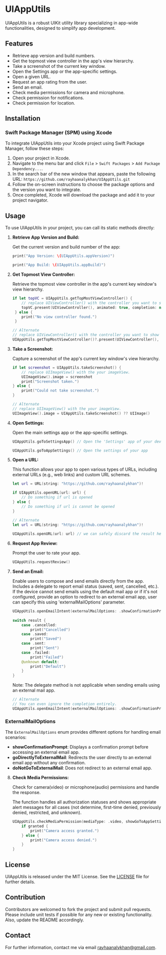 # UIAppUtils

UIAppUtils is a robust UIKit utility library specializing in app-wide functionalities, designed to simplify app development.

## Features

- Retrieve app version and build numbers.
- Get the topmost view controller in the app's view hierarchy.
- Take a screenshot of the current key window.
- Open the Settings app or the app-specific settings.
- Open a given URL.
- Request an app rating from the user.
- Send an email.
- Check media permissions for camera and microphone.
- Check permission for notifications.
- Check permission for location.

## Installation

### Swift Package Manager (SPM) using Xcode

To integrate UIAppUtils into your Xcode project using Swift Package Manager, follow these steps:

1. Open your project in Xcode.
2. Navigate to the menu bar and click `File` > `Swift Packages` > `Add Package Dependency...`.
3. In the search bar of the new window that appears, paste the following URL: `https://github.com/rayhaanalykhan/UIAppUtils.git`
4. Follow the on-screen instructions to choose the package options and the version you want to integrate.
5. Once completed, Xcode will download the package and add it to your project navigator.

## Usage

To use UIAppUtils in your project, you can call its static methods directly:

1. **Retrieve App Version and Build:**

    Get the current version and build number of the app:

    ```swift
    print("App Version: \(UIAppUtils.appVersion)")
    ```    
    ```swift
    print("App Build: \(UIAppUtils.appBuild)")
    ```
    
2. **Get Topmost View Controller:** 
    
    Retrieve the topmost view controller in the app's current key window's view hierarchy.

    ```swift 
    if let topVC = UIAppUtils.getTopMostViewController() {
        // replace UIViewController() with the controller you want to show 
        topVC.present(UIViewController(), animated: true, completion: nil) 
     } else { 
        print("No view controller found.")
     }
    ```
    ```swift 
    // Alternate
    // replace UIViewController() with the controller you want to show
    UIAppUtils.getTopMostViewController()?.present(UIViewController(), animated: true, completion: nil) 
    ```

3. **Take a Screenshot:** 

    Capture a screenshot of the app's current key window's view hierarchy.

    ```swift 
    if let screenshot = UIAppUtils.takeScreenshot() { 
        // replace UIImageView() with the your imageView.
        UIImageView().image = screenshot 
        print("Screenshot taken.") 
    } else { 
        print("Could not take screenshot.") 
    }
    ```
    ```swift 
    // Alternate
    // replace UIImageView() with the your imageView.
    UIImageView().image = UIAppUtils.takeScreenshot() ?? UIImage() 
    ```

4. **Open Settings:**

    Open the main settings app or the app-specific settings.

    ```swift
    UIAppUtils.goToSettingsApp() // Open the 'Settings' app of your device

    UIAppUtils.goToAppSettings() // Open the settings of your app
    ```
5. **Open a URL:**

    This function allows your app to open various types of URLs, including external URLs (e.g., web links) and custom URL schemes.
   
    ```swift 
    let url = URL(string: "https://github.com/rayhaanalykhan")!

    if UIAppUtils.openURL(url: url) {
        // Do something if url is opened
    } else {
        // Do something if url is cannot be opened
    }
    
    ```
    ```swift
    // Alternate
    let url = URL(string: "https://github.com/rayhaanalykhan")!
        
    UIAppUtils.openURL(url: url) // we can safely discard the result here.

    ```

6. **Request App Review:** 

    Prompt the user to rate your app. 

    ```swift 
    UIAppUtils.requestReview()
    ```
7. **Send an Email:**

    Enable users to compose and send emails directly from the app. Includes a delegate to report email status (saved, sent, cancelled, etc.). If the device cannot send emails using the default mail app or if it's not configured, provide an option to redirect to an external email app, user can specify this using 'externalMailOptions' parameter.

    ```swift
    UIAppUtils.openEmailIntent(externalMailOptions: .showConfirmationPrompt, with: ["rayhaanalykhan@gmail.com"], subject: "", body: "") { result in
            
    switch result {
        case .cancelled:
            print("Cancelled")
        case .saved:
            print("Saved")
        case .sent:
            print("Sent")
        case .failed:
            print("Failed")
        @unknown default:
            print("Default")
        }
    }
    ```
    Note: The delegate method is not applicable when sending emails using an external mail app.

    ```swift
    // Alternate
    // You can even ignore the completion entirely.
    UIAppUtils.openEmailIntent(externalMailOptions: .showConfirmationPrompt, with: ["rayhaanalykhan@gmail.com"], subject: "", body: "")
    ```

### ExternalMailOptions

The `ExternalMailOptions` enum provides different options for handling email scenarios:

- **showConfirmationPrompt**: Displays a confirmation prompt before accessing an external email app.
- **goDirectlyToExternalMail**: Redirects the user directly to an external email app without any confirmation.
- **doNotGoToExternalMail**: Does not redirect to an external email app.

8. **Check Media Permissions:** 

    Check for camera(video) or microphone(audio) permissions and handle the response.

    The function handles all authorization statuses and shows appropriate alert messages for all cases (not determine, first-time denied, previously denied, restricted, and unknown).

    ```swift 
    UIAppUtils.checkMediaPermission(mediaType: .video, showGoToAppSettingsOption: true) { granted in // show an option to navigate to app settings for if permission has been previously denied.
        if granted { 
            print("Camera access granted.") 
        } else { 
            print("Camera access denied.") 
        } 
    }
    ```

## License

UIAppUtils is released under the MIT License. See the [LICENSE](https://github.com/rayhaanalykhan/UIAppUtils/blob/main/LICENSE.md) file for further details.

## Contribution

Contributors are welcomed to fork the project and submit pull requests. Please include unit tests if possible for any new or existing functionality. Also, update the README accordingly.

## Contact

For further information, contact me via email [rayhaanalykhan@gmail.com](mailto:rayhaanalykhan@gmail.com).

